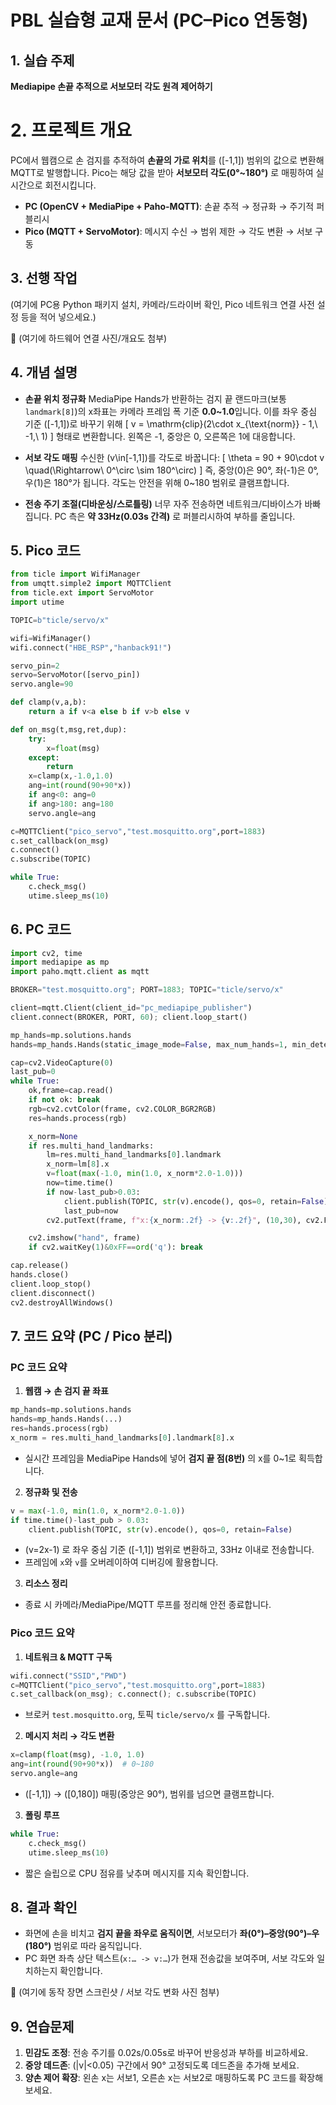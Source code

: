# PBL 실습형 교재 문서 (PC–Pico 연동형)

## 1. 실습 주제

**Mediapipe 손끝 추적으로 서보모터 각도 원격 제어하기**

# 2. 프로젝트 개요

PC에서 웹캠으로 손 검지를 추적하여 **손끝의 가로 위치**를 ([-1,1]) 범위의 값으로 변환해 MQTT로 발행합니다.
Pico는 해당 값을 받아 **서보모터 각도(0°~180°)** 로 매핑하여 실시간으로 회전시킵니다.

* **PC (OpenCV + MediaPipe + Paho-MQTT)**: 손끝 추적 → 정규화 → 주기적 퍼블리시
* **Pico (MQTT + ServoMotor)**: 메시지 수신 → 범위 제한 → 각도 변환 → 서보 구동

## 3. 선행 작업

(여기에 PC용 Python 패키지 설치, 카메라/드라이버 확인, Pico 네트워크 연결 사전 설정 등을 적어 넣으세요.)

📸 (여기에 하드웨어 연결 사진/개요도 첨부)

## 4. 개념 설명

* **손끝 위치 정규화**
  MediaPipe Hands가 반환하는 검지 끝 랜드마크(보통 `landmark[8]`)의 x좌표는 카메라 프레임 폭 기준 **0.0~1.0**입니다. 이를 좌우 중심 기준 ([-1,1])로 바꾸기 위해
  [
  v = \mathrm{clip}(2\cdot x_{\text{norm}} - 1,\ -1,\ 1)
  ]
  형태로 변환합니다. 왼쪽은 -1, 중앙은 0, 오른쪽은 1에 대응합니다.

* **서보 각도 매핑**
  수신한 (v\in[-1,1])를 각도로 바꿉니다:
  [
  \theta = 90 + 90\cdot v \quad(\Rightarrow\ 0^\circ \sim 180^\circ)
  ]
  즉, 중앙(0)은 90°, 좌(-1)은 0°, 우(1)은 180°가 됩니다. 각도는 안전을 위해 0~180 범위로 클램프합니다.

* **전송 주기 조절(디바운싱/스로틀링)**
  너무 자주 전송하면 네트워크/디바이스가 바빠집니다. PC 측은 **약 33Hz(0.03s 간격)** 로 퍼블리시하여 부하를 줄입니다.

## 5. Pico 코드

```python
from ticle import WifiManager
from umqtt.simple2 import MQTTClient
from ticle.ext import ServoMotor
import utime

TOPIC=b"ticle/servo/x"

wifi=WifiManager()
wifi.connect("HBE_RSP","hanback91!")

servo_pin=2
servo=ServoMotor([servo_pin])
servo.angle=90

def clamp(v,a,b):
    return a if v<a else b if v>b else v

def on_msg(t,msg,ret,dup):
    try:
        x=float(msg)
    except:
        return
    x=clamp(x,-1.0,1.0)
    ang=int(round(90+90*x))
    if ang<0: ang=0
    if ang>180: ang=180
    servo.angle=ang

c=MQTTClient("pico_servo","test.mosquitto.org",port=1883)
c.set_callback(on_msg)
c.connect()
c.subscribe(TOPIC)

while True:
    c.check_msg()
    utime.sleep_ms(10)
```

## 6. PC 코드

```python
import cv2, time
import mediapipe as mp
import paho.mqtt.client as mqtt

BROKER="test.mosquitto.org"; PORT=1883; TOPIC="ticle/servo/x"

client=mqtt.Client(client_id="pc_mediapipe_publisher")
client.connect(BROKER, PORT, 60); client.loop_start()

mp_hands=mp.solutions.hands
hands=mp_hands.Hands(static_image_mode=False, max_num_hands=1, min_detection_confidence=0.5, min_tracking_confidence=0.5)

cap=cv2.VideoCapture(0)
last_pub=0
while True:
    ok,frame=cap.read()
    if not ok: break
    rgb=cv2.cvtColor(frame, cv2.COLOR_BGR2RGB)
    res=hands.process(rgb)

    x_norm=None
    if res.multi_hand_landmarks:
        lm=res.multi_hand_landmarks[0].landmark
        x_norm=lm[8].x
        v=float(max(-1.0, min(1.0, x_norm*2.0-1.0)))
        now=time.time()
        if now-last_pub>0.03:
            client.publish(TOPIC, str(v).encode(), qos=0, retain=False)
            last_pub=now
        cv2.putText(frame, f"x:{x_norm:.2f} -> {v:.2f}", (10,30), cv2.FONT_HERSHEY_SIMPLEX, 0.8, (0,255,0), 2)

    cv2.imshow("hand", frame)
    if cv2.waitKey(1)&0xFF==ord('q'): break

cap.release()
hands.close()
client.loop_stop()
client.disconnect()
cv2.destroyAllWindows()
```

## 7. 코드 요약 (PC / Pico 분리)

### PC 코드 요약

1. **웹캠 → 손 검지 끝 좌표**

```python
mp_hands=mp.solutions.hands
hands=mp_hands.Hands(...)
res=hands.process(rgb)
x_norm = res.multi_hand_landmarks[0].landmark[8].x
```

* 실시간 프레임을 MediaPipe Hands에 넣어 **검지 끝 점(8번)** 의 x를 0~1로 획득합니다.

2. **정규화 및 전송**

```python
v = max(-1.0, min(1.0, x_norm*2.0-1.0))
if time.time()-last_pub > 0.03:
    client.publish(TOPIC, str(v).encode(), qos=0, retain=False)
```

* (v=2x-1) 로 좌우 중심 기준 ([-1,1]) 범위로 변환하고, 33Hz 이내로 전송합니다.
* 프레임에 `x`와 `v`를 오버레이하여 디버깅에 활용합니다.

3. **리소스 정리**

* 종료 시 카메라/MediaPipe/MQTT 루프를 정리해 안전 종료합니다.

### Pico 코드 요약

1. **네트워크 & MQTT 구독**

```python
wifi.connect("SSID","PWD")
c=MQTTClient("pico_servo","test.mosquitto.org",port=1883)
c.set_callback(on_msg); c.connect(); c.subscribe(TOPIC)
```

* 브로커 `test.mosquitto.org`, 토픽 `ticle/servo/x` 를 구독합니다.

2. **메시지 처리 → 각도 변환**

```python
x=clamp(float(msg), -1.0, 1.0)
ang=int(round(90+90*x))  # 0~180
servo.angle=ang
```

* ([-1,1]) → ([0,180]) 매핑(중앙은 90°), 범위를 넘으면 클램프합니다.

3. **폴링 루프**

```python
while True:
    c.check_msg()
    utime.sleep_ms(10)
```

* 짧은 슬립으로 CPU 점유를 낮추며 메시지를 지속 확인합니다.

## 8. 결과 확인

* 화면에 손을 비치고 **검지 끝을 좌우로 움직이면**, 서보모터가 **좌(0°)–중앙(90°)–우(180°)** 범위로 따라 움직입니다.
* PC 화면 좌측 상단 텍스트(`x:… -> v:…`)가 현재 전송값을 보여주며, 서보 각도와 일치하는지 확인합니다.

📸 (여기에 동작 장면 스크린샷 / 서보 각도 변화 사진 첨부)


## 9. 연습문제

1. **민감도 조정**: 전송 주기를 0.02s/0.05s로 바꾸어 반응성과 부하를 비교하세요.
2. **중앙 데드존**: (|v|<0.05) 구간에서 90° 고정되도록 데드존을 추가해 보세요.
3. **양손 제어 확장**: 왼손 x는 서보1, 오른손 x는 서보2로 매핑하도록 PC 코드를 확장해 보세요.
